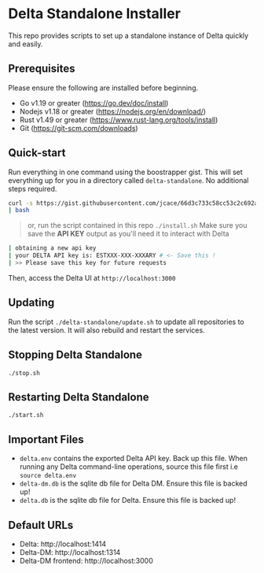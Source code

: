 # Delta Standalone Installer

This repo provides scripts to set up a standalone instance of Delta quickly and easily.
## Prerequisites
Please ensure the following are installed before beginning.

- Go v1.19 or greater (https://go.dev/doc/install)
- Nodejs v1.18 or greater (https://nodejs.org/en/download/)
- Rust v1.49 or greater (https://www.rust-lang.org/tools/install)
- Git (https://git-scm.com/downloads)


## Quick-start
Run everything in one command using the boostrapper gist. This will set everything up for you in a directory called `delta-standalone`. No additional steps required.

```bash
curl -s https://gist.githubusercontent.com/jcace/66d3c733c58cc53c2c692af547c875c7/raw/delta-standalone-bootstrap.sh?_=$(uuidgen) \
| bash
```

 > or, run the script contained in this repo `./install.sh` 
Make sure you save the **API KEY** output as you'll need it to interact with Delta

```bash
| obtaining a new api key
| your DELTA API key is: ESTXXX-XXX-XXXARY # <- Save this ! 
| >> Please save this key for future requests
```

Then, access the Delta UI at `http://localhost:3000` 

## Updating
Run the script `./delta-standalone/update.sh` to update all repositories to the latest version. It will also rebuild and restart the services. 


## Stopping Delta Standalone
`./stop.sh`

## Restarting Delta Standalone
`./start.sh`

## Important Files
- `delta.env` contains the exported Delta API key. Back up this file. When running any Delta command-line operations, source this file first i.e `source delta.env` 
- `delta-dm.db` is the sqlite db file for Delta DM. Ensure this file is backed up!
- `delta.db` is the sqlite db file for Delta. Ensure this file is backed up!

## Default URLs
- Delta: http://localhost:1414
- Delta-DM: http://localhost:1314
- Delta-DM frontend: http://localhost:3000

